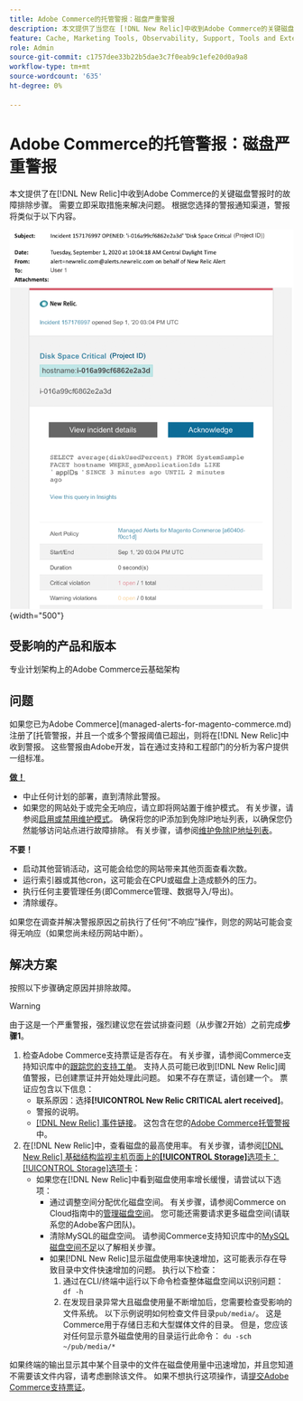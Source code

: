 ```yaml
---
title: Adobe Commerce的托管警报：磁盘严重警报
description: 本文提供了当您在 [!DNL New Relic]中收到Adobe Commerce的关键磁盘警报时的故障排除步骤。 需要立即采取措施来解决问题。
feature: Cache, Marketing Tools, Observability, Support, Tools and External Services
role: Admin
source-git-commit: c1757dee33b22b5dae3c7f0eab9c1efe20d0a9a8
workflow-type: tm+mt
source-wordcount: '635'
ht-degree: 0%

---
```



# Adobe Commerce的托管警报：磁盘严重警报

本文提供了在[!DNL New Relic]中收到Adobe Commerce的关键磁盘警报时的故障排除步骤。 需要立即采取措施来解决问题。 根据您选择的警报通知渠道，警报将类似于以下内容。

![磁盘严重警报](../../assets/managed-alerts/disk-critical-magento-managed.png){width="500"}

## 受影响的产品和版本

专业计划架构上的Adobe Commerce云基础架构

## 问题

如果您已为Adobe Commerce](managed-alerts-for-magento-commerce.md)注册了[托管警报，并且一个或多个警报阈值已超出，则将在[!DNL New Relic]中收到警报。 这些警报由Adobe开发，旨在通过支持和工程部门的分析为客户提供一组标准。

<u> **做！** </u>

* 中止任何计划的部署，直到清除此警报。
* 如果您的网站处于或完全无响应，请立即将网站置于维护模式。 有关步骤，请参阅[启用或禁用维护模式](https://experienceleague.adobe.com/en/docs/commerce-operations/installation-guide/tutorials/maintenance-mode)。 确保将您的IP添加到免除IP地址列表，以确保您仍然能够访问站点进行故障排除。 有关步骤，请参阅[维护免除IP地址列表](https://experienceleague.adobe.com/en/docs/commerce-operations/installation-guide/tutorials/maintenance-mode#maintain-the-list-of-exempt-ip-addresses)。

**不要！**

* 启动其他营销活动，这可能会给您的网站带来其他页面查看次数。
* 运行索引器或其他cron，这可能会在CPU或磁盘上造成额外的压力。
* 执行任何主要管理任务(即Commerce管理、数据导入/导出)。
* 清除缓存。

如果您在调查并解决警报原因之前执行了任何“不响应”操作，则您的网站可能会变得无响应（如果您尚未经历网站中断）。

## 解决方案

按照以下步骤确定原因并排除故障。

>[!WARNING]
>
>由于这是一个严重警报，强烈建议您在尝试排查问题（从步骤2开始）之前完成&#x200B;**步骤1**。

1. 检查Adobe Commerce支持票证是否存在。 有关步骤，请参阅Commerce支持知识库中的[跟踪您的支持工单](https://experienceleague.adobe.com/en/docs/commerce-knowledge-base/kb/help-center-guide/magento-help-center-user-guide#track-support-case)。 支持人员可能已收到[!DNL New Relic]阈值警报，已创建票证并开始处理此问题。 如果不存在票证，请创建一个。 票证应包含以下信息：
   * 联系原因：选择&#x200B;**[!UICONTROL New Relic CRITICAL alert received]**。
   * 警报的说明。
   * [[!DNL New Relic] 事件链接](https://docs.newrelic.com/docs/alerts/incident-management/view-event-details-incidents/)。 这包含在您的[Adobe Commerce托管警报](managed-alerts-for-magento-commerce.md)中。
1. 在[!DNL New Relic]中，查看磁盘的最高使用率。 有关步骤，请参阅[[!DNL New Relic] 基础结构监视主机页面上的&#x200B;**[!UICONTROL Storage]**&#x200B;选项卡： [!UICONTROL Storage]选项卡](https://docs.newrelic.com/docs/infrastructure/infrastructure-ui-pages/infra-hosts-ui-page/#storage)：
   * 如果您在[!DNL New Relic]中看到磁盘使用率增长缓慢，请尝试以下选项：
      * 通过调整空间分配优化磁盘空间。 有关步骤，请参阅Commerce on Cloud指南中的[管理磁盘空间](https://experienceleague.adobe.com/docs/commerce-cloud-service/user-guide/develop/storage/manage-disk-space.html)。 您可能还需要请求更多磁盘空间(请联系您的Adobe客户团队)。
      * 清除MySQL的磁盘空间。 请参阅Commerce支持知识库中的[MySQL磁盘空间不足](https://experienceleague.adobe.com/en/docs/commerce-knowledge-base/kb/troubleshooting/database/mysql-disk-space-is-low-on-magento-commerce-cloud)以了解相关步骤。
      * 如果[!DNL New Relic]显示磁盘使用率快速增加，这可能表示存在导致目录中文件快速增加的问题。 执行以下检查：
         1. 通过在CLI/终端中运行以下命令检查整体磁盘空间以识别问题： `df -h`
         1. 在发现目录异常大且磁盘使用量不断增加后，您需要检查受影响的文件系统。 以下示例说明如何检查文件目录`pub/media/`。 这是Commerce用于存储日志和大型媒体文件的目录。 但是，您应该对任何显示意外磁盘使用的目录运行此命令： `du -sch ~/pub/media/*`

如果终端的输出显示其中某个目录中的文件在磁盘使用量中迅速增加，并且您知道不需要该文件内容，请考虑删除该文件。 如果不想执行这项操作，请[提交Adobe Commerce支持票证](https://experienceleague.adobe.com/en/docs/commerce-knowledge-base/kb/help-center-guide/magento-help-center-user-guide#support-case)。
